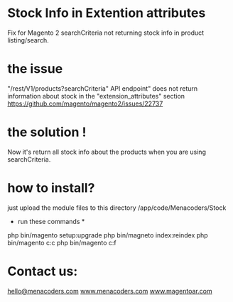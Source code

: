# Stock Info in Extention attributes
Fix for Magento 2 searchCriteria not returning stock info in product listing/search.

# the issue
"/rest/V1/products?searchCriteria" API endpoint" does not return information about stock in the "extension_attributes" section
https://github.com/magento/magento2/issues/22737

# the solution !
Now it's return all stock info about the products when you are using searchCriteria.

# how to install?
just upload the module files to this directory 
/app/code/Menacoders/Stock

* run these commands *

php bin/magento setup:upgrade
php bin/magneto index:reindex
php bin/magento c:c
php bin/magento c:f


# Contact us:
hello@menacoders.com
www.menacoders.com
www.magentoar.com
